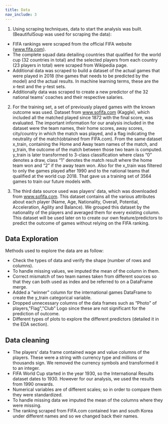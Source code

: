 ```yaml
---
title: Data
nav_include: 3
---
```


1. Using scraping techniques, data to start the analysis was built. (BeautifulSoup was used for
scraping the data):
- FIFA rankings were scraped from the official FIFA website (www.fifa.com).
- The complete squad data detailing countries that qualified for the world cup (32 countries
in total) and the selected players from each country (23 players in total) were scraped
from Wikipedia page.
- Additional data was scraped to build a dataset of the actual games that were played in
2018 (the games that needs to be predicted by the model) and the actual results. In
machine learning terms, these are the x-test and the y-test sets.
- Additionally data was scraped to create a new predictor of the 32 national teams’ coaches
and their respective salaries.

2. For the training set, a set of previously played games with the known outcome was used. Dataset
from www.sofifa.com (Kaggle), which included all the matched played since 1872 with the final
score, was evaluated. The important information for our analysis included in the dataset were the
team names, their home scores, away scores, city/country in which the match was played, and a
flag indicating the neutrality of the match(obtained from FIFA.com). From the same dataset
x_train, containing the Home and Away team names of the match, and y_train, the outcome of the match
between those two team is computed. y_train is later transformed to 3-class classification where
class “0” denotes a draw, class “1” denotes the match result where the home team won and “2” if
the away team won. Also for the x_train was filtered to only the games played after 1990 and to
the national teams that qualified at the world cup 2018. That gave us a training set of 3564 games
to train our future models with.

3. The third data source used was players’ data, which was downloaded from www.sofifa.com. This
dataset contains all the various attributes about each player (Name, Age, Nationality, Overall,
Potential, Acceleration, Agility and Balance). We grouped this dataset by the nationality of the
players and averaged them for every existing column. This dataset will be used later on to create
our own feature/predictors to predict the outcome of games without relying on the FIFA ranking.

## Data Exploration

Methods used to explore the data are as follow:

- Check the types of data and verify the shape (number of rows and columns).
- To handle missing values, we imputed the mean of the column in them.
- Correct mismatch of two team names taken from different sources so that they can both used
as index and be referred to on a DataFrame merge.
- Added a “winner” column for the international games DataFrame to create the y_train
categorical variable.
- Dropped unnecessary columns of the data frames such as “Photo&quot; of players,&quot;Flag&quot;,&quot;Club”
Logo since these are not significant for the prediction of outcome.
- Different types of plots to explore the different predictors (detailed it in the EDA section).

## Data cleaning

- The players’ data frame contained wage and value columns of the players. These were a
string with currency type and millions or thousands sign. We removed the currency symbols
and transformed it to an integer.
- FIFA World Cup started in the year 1930, so the International Results dataset dates to 1930.
However for our analysis, we used the results from 1990 onwards.
- Numerical variables are of different scales; so in order to compare them they were
standardized.
- To handle missing data we imputed the mean of the columns where they were missing.
- The ranking scraped from FIFA.com contained Iran and south Korea under different names and so we changed back their names.
